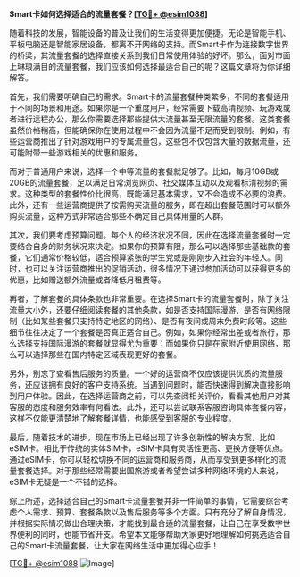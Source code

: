 **Smart卡如何选择适合的流量套餐？[[TG💪+ @esim1088](https://t.me/s/esim1088)]**

随着科技的发展，智能设备的普及让我们的生活变得更加便捷。无论是智能手机、平板电脑还是智能家居设备，都离不开网络的支持。而Smart卡作为连接数字世界的桥梁，其流量套餐的选择直接关系到我们日常使用体验的好坏。那么，面对市面上琳琅满目的流量套餐，我们应该如何选择最适合自己的呢？这篇文章将为你详细解答。

首先，我们需要明确自己的需求。Smart卡的流量套餐种类繁多，不同的套餐适用于不同的场景和用途。如果你是一个重度用户，经常需要下载高清视频、玩游戏或者进行远程办公，那么你需要选择那些提供大流量甚至无限流量的套餐。这类套餐虽然价格稍高，但能确保你在使用过程中不会因为流量不足而受到限制。例如，有些运营商推出了针对游戏用户的专属流量包，这些包不仅包含大量的数据流量，还可能附带一些游戏相关的优惠和服务。

而对于普通用户来说，选择一个中等流量的套餐就足够了。比如，每月10GB或20GB的流量套餐，足以满足日常浏览网页、社交媒体互动以及观看标清视频的需求。这种类型的套餐性价比很高，既能满足基本需求，又不会造成不必要的浪费。此外，还有一些运营商提供了按需购买流量的服务，即在超出套餐范围时可以额外购买流量，这种方式非常适合那些不确定自己具体用量的人群。

其次，我们要考虑预算问题。每个人的经济状况不同，因此在选择流量套餐时一定要结合自身的财务状况来决定。如果你的预算有限，那么可以选择那些基础款的套餐，它们通常价格较低，适合预算紧张的学生党或是刚刚步入社会的年轻人。同时，也可以关注运营商推出的促销活动，很多情况下通过参加活动可以获得更多的优惠，比如赠送额外流量或者降低月租费等。

再者，了解套餐的具体条款也非常重要。在选择Smart卡的流量套餐时，除了关注流量大小外，还要仔细阅读套餐的其他条款，如是否支持国际漫游、是否有网络限制（比如某些套餐只支持特定地区的网络）、是否有夜间或周末免费时段等。这些细节往往决定了一个套餐是否真正适合自己。例如，如果你经常出差或者旅行，那么选择支持国际漫游的套餐就显得尤为重要；而如果你只是在家附近使用网络，那么可以选择那些在国内特定区域表现更好的套餐。

另外，别忘了查看售后服务的质量。一个好的运营商不仅应该提供优质的流量服务，还应该拥有良好的客户支持系统。当遇到问题时，能否快速得到解决直接影响到用户体验。因此，在选择运营商之前，可以先查阅相关评价，看看其他用户对其客服的态度和服务效率有何看法。此外，还可以尝试联系客服咨询具体套餐内容，这样不仅能更清楚地了解套餐详情，也能感受到客服的专业程度。

最后，随着技术的进步，现在市场上已经出现了许多创新性的解决方案，比如eSIM卡。相比于传统的实体SIM卡，eSIM卡具有灵活性更高、更换方便等优点。通过eSIM卡，你可以轻松切换不同的运营商和服务商，从而享受到更多样化的流量套餐选择。对于那些经常需要出国旅游或者希望尝试多种网络环境的人来说，eSIM卡无疑是一个不错的选择。

综上所述，选择适合自己的Smart卡流量套餐并非一件简单的事情，它需要综合考虑个人需求、预算、套餐条款以及售后服务等多个方面。只有充分了解自身情况，并根据实际情况做出合理决策，才能找到最合适的流量套餐，让自己在享受数字世界便利的同时，也能节省开支。希望本文能够帮助大家更好地理解如何挑选适合自己的Smart卡流量套餐，让大家在网络生活中更加得心应手！

[[TG💪+ @esim1088](https://t.me/s/esim1088) ![Image](https://i.postimg.cc/4NQfJmqS/Snipaste-2025-05-13-00-14-12.png)]